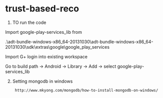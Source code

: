 trust-based-reco
================

1. TO run the code
  
  Import google-play-services_lib from 
  
  .\adt-bundle-windows-x86_64-20131030\adt-bundle-windows-x86_64-20131030\sdk\extras\google\google_play_services
  
  Import G+ login into existing workspace
  
  Go to build path -> Android -> Library -> Add -> select google-play-services_lib
  
  
  
2. Setting mongodb in windows

        http://www.mkyong.com/mongodb/how-to-install-mongodb-on-windows/
